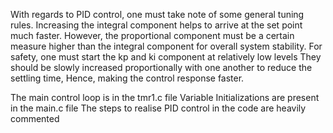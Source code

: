With regards to PID control, one must take note of some general tuning rules.
Increasing the integral component helps to arrive at the set point much faster.
However, the proportional component must be a certain measure higher than the integral component for overall system stability.
For safety, one must start the kp and ki component at relatively low levels
They should be slowly increased proportionally with one another to reduce the settling time, Hence, making the control response faster.

The main control loop is in the tmr1.c file
Variable Initializations are present in the main.c file
The steps to realise PID control in the code are heavily commented
